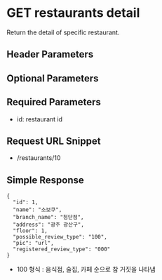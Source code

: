 # GET restaurants detail

Return the detail of specific restaurant. 


## Header Parameters


## Optional Parameters


## Required Parameters

- id: restaurant id

## Request URL Snippet

- /restaurants/10


## Simple Response

```{.json}
{
  "id": 1,
  "name": "소보쿠",
  "branch_name": "첨단점",
  "address": "광주 광산구",
  "floor": 1,
  "possible_review_type": "100",
  "pic": "url",
  "registered_review_type": "000"
}
```

* 100 형식 : 음식점, 술집, 카페 순으로 참 거짓을 나타냄